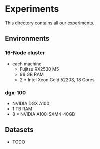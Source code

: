 # Experiments
This directory contains all our experiments.

## Environments

### 16-Node cluster
- each machine
  - Fujitsu RX2530 M5
  - 96 GB RAM
  - 2 * Intel Xeon Gold 5220S, 18 Cores

### dgx-100
- NVIDIA DGX A100
- 1 TB RAM
- 8 * NVIDIA A100-SXM4-40GB

## Datasets
- TODO


